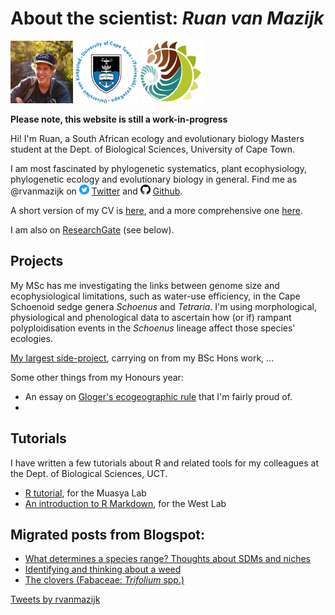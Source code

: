 # About the scientist: _Ruan van Mazijk_

<img src="face2.jpg"     width="100" height="100" />
<img src="logos/UCT.png" width="100" height="100" />
<img src="logos/BIO.png" width="100" height="100" />

**Please note, this website is still a work-in-progress**

Hi! I'm Ruan, a South African ecology and evolutionary biology Masters student at the Dept. of Biological Sciences, University of Cape Town.

I am most fascinated by phylogenetic systematics, plant ecophysiology, phylogenetic ecology and evolutionary biology in general. Find me as @rvanmazijk on <img src="logos/Twitter.png" width="16" height="16"> [Twitter](https://twitter.com/rvanmazijk) and <img src="logos/GitHub.png" width="16" height="16"> [Github](https://github.com/rvanmazijk).

A short version of my CV is [here](cv/RvanMazijk_CV_1page.pdf), and a more comprehensive one [here](cv/RvanMazijk_CV_full.pdf).

I am also on [ResearchGate](https://www.researchgate.net/profile/Ruan_Van_Mazijk) (see below).

## Projects

My MSc has me investigating the links between genome size and ecophysiological limitations, such as water-use efficiency, in the Cape Schoenoid sedge genera *Schoenus* and *Tetraria*. I'm using morphological, physiological and phenological data to ascertain how (or if) rampant polyploidisation events in the *Schoenus* lineage affect those species' ecologies.

[My largest side-project](Cape-vs-SWA/), carrying on from my BSc Hons work, ...

Some other things from my Honours year:

- An essay on [Gloger's ecogeographic rule](Glogers-rule-essay/essay.pdf) that I'm fairly proud of.
- <!-- A publication in review, on isotopic tracing of storm water in an urban South African river -->

## Tutorials

I have written a few tutorials about R and related tools for my colleagues at the Dept. of Biological Sciences, UCT.

- [R tutorial](R-tut-for-Muasya-lab/), for the Muasya Lab
- [An introduction to R Markdown](Rmd-tut-for-West-lab), for the West Lab

## Migrated posts from Blogspot:

- [What determines a species range? Thoughts about SDMs and niches](posts/sdms-and-niches.md)
- [Identifying and thinking about a weed](posts/weed-id.md)
- [The clovers (Fabaceae: *Trifolium* spp.)](posts/clovers.md)

<!-- Twitter feed & ResearchGate widgets -->
<div class="row">
  <style type="text/css">
    .column {
      float: left;
      width: 50%;
    }
    /* Clear floats after the columns */
    .row:after {
      content: "";
      display: table;
      clear: both;
    }
  </style>
  <div class="column"> <!-- Twitter feed widget -->
    <a
      class="twitter-timeline"
      data-width="300"
      data-height="600"
      href="https://twitter.com/rvanmazijk?ref_src=twsrc%5Etfw"
    >
      Tweets by rvanmazijk
    </a>
    <script
      async
      src="https://platform.twitter.com/widgets.js"
      charset="utf-8"
    ></script>
  </div>
  <div class="column"> <!-- ResearchGate widget -->
    <script>
      (function() {
        var st = document.createElement('script');
        st.type = 'text/javascript';
        st.async = true;
        st.src =
          'https://www.researchgate.net/javascript/plugin/plugin-api-min.js';
        var s = document.getElementsByTagName('script')[0];
        s.parentNode.insertBefore(st, s);
      })();
    </script>
    <div
      class="rg-plugin"
      data-stats="true"
      data-faces="true"
      data-publications="true"
      data-width="300" data-height="600"
      data-theme="light"
      data-type="department"
      data-installationId="5b47782e3cdd325b301e74f9"
    />
  </div>
</div>
